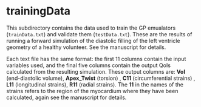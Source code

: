 # trainingData

This subdirectory contains the data used to train the GP emualators (``trainData.txt``) and validate them (``testData.txt``). These are the results of running a forward simulation of the diastolic filling of the left ventricle geometry of a healthy volunteer. See the manuscript for details.

Each text file has the same format: the first 11 columns contain the input variables used, and the final five columns contain the output QoIs calculated from the resulting simulation. These output columns are: **Vol** (end-diastolic volume), **Apex_Twist** (torsion) , **C11** (circumferential strains) , **L11** (longitudinal strains), **R11** (radial strains). The **11** in the names of the strains refers to the region of the myocardium where they have been calculated, again see the manuscript for details.